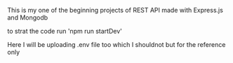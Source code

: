This is my one of the beginning projects of REST API made with Express.js and Mongodb

to strat the code run 'npm run startDev'

Here I will be uploading .env file too which I shouldnot but for the reference only


